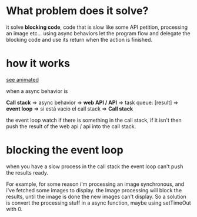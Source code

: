 # What problem does it solve?
it solve **blocking code**, code that is slow like some API petition, processing an image etc...
using async behaviors let the program flow and delegate the blocking code and use its return when the action is finished.


# how it works

[see animated](https://youtu.be/8aGhZQkoFbQ?t=1112)

when a async behavior is 

**Call stack** => async behavior => **web API / API** => task queue: [result] => **event loop** => si está vacio el call stack => **Call stack**

the event loop watch if there is something in the call stack, if it isn't then push the result of the web api / api into the call stack.

# blocking the event loop

when you have a slow process in the call stack the event loop can't push the results ready. 

For example, for some reason i'm processing an image synchronous, and i've fetched some images to display. the Image processing will block the results, until the image is done the new images can't display. So a solution is convert the processing stuff in a async function, maybe using setTimeOut with 0.
